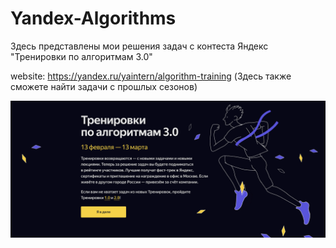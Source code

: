 # Yandex-Algorithms

Здесь представлены мои решения задач с контеста Яндекс "Тренировки по алгоритмам 3.0"

website: https://yandex.ru/yaintern/algorithm-training (Здесь также сможете найти задачи с прошлых сезонов)

![Image alt](https://github.com/rentbest/Yandex-Algorithms/raw/main/images/img.png)
